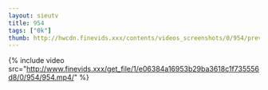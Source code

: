 ```yaml
--- 
layout: sieutv
title: 954
tags: ["0k"]
thumb: http://hwcdn.finevids.xxx/contents/videos_screenshots/0/954/preview.mp4.jpg
---
```

{% include video src="http://www.finevids.xxx/get_file/1/e06384a16953b29ba3618c1f735556d8/0/954/954.mp4/" %} 
